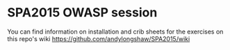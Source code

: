 # SPA2015 OWASP session

You can find information on installation and crib sheets for the exercises on this repo's wiki https://github.com/andylongshaw/SPA2015/wiki

